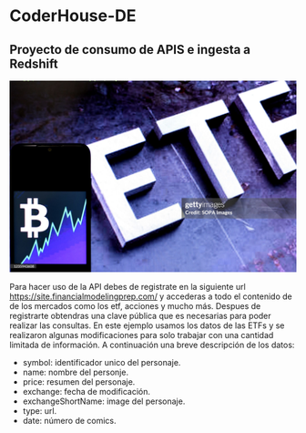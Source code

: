 # CoderHouse-DE
## Proyecto de consumo de APIS e ingesta a Redshift

![API MARVEL](https://github.com/RE-Vincent/CoderHouse-DE/blob/main/images/etf.jpg)

Para hacer uso de la API debes de registrate en la siguiente url https://site.financialmodelingprep.com/ y accederas a todo el contenido de de los mercados como los etf, acciones y mucho más.
Despues de registrarte obtendras una clave pública que es necesarias para poder realizar las consultas.
En este ejemplo usamos los datos de las ETFs y se realizaron algunas modificaciones para solo trabajar con una cantidad limitada de información.
A continuación una breve descripción de los datos:
- symbol: identificador unico del personaje.
- name: nombre del personje.
- price: resumen del personaje.
- exchange: fecha de modificación.
- exchangeShortName: image del personaje.
- type: url.
- date: número de comics.
